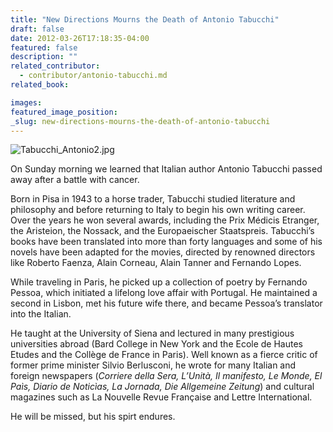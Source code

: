 ```yaml
---
title: "New Directions Mourns the Death of Antonio Tabucchi"
draft: false
date: 2012-03-26T17:18:35-04:00
featured: false
description: ""
related_contributor:
  - contributor/antonio-tabucchi.md
related_book:

images:
featured_image_position: 
_slug: new-directions-mourns-the-death-of-antonio-tabucchi
---
```


![Tabucchi_Antonio2.jpg](http://ndbooks.com/images/authors/Tabucchi_Antonio2.jpg)

On Sunday morning we learned that Italian author Antonio Tabucchi passed away after a battle with cancer. 

Born in Pisa in 1943 to a horse trader, Tabucchi studied literature and philosophy and before returning to Italy to begin his own writing career. Over the years he won several awards, including the Prix Médicis Etranger, the Aristeion, the Nossack, and the Europaeischer Staatspreis. Tabucchi’s books have been translated into more than forty languages and some of his novels have been adapted for the movies, directed by renowned directors like Roberto Faenza, Alain Corneau, Alain Tanner and Fernando Lopes.

While traveling in Paris, he picked up a collection of poetry by Fernando Pessoa, which initiated a lifelong love affair with Portugal. He maintained a second in Lisbon, met his future wife there, and became Pessoa’s translator into the Italian.  

He taught at the University of Siena and lectured in many prestigious  universities abroad (Bard College in New York and the Ecole de Hautes Etudes and the Collège de France in Paris). Well known as a fierce critic of former prime minister Silvio Berlusconi, he wrote for many Italian and foreign newspapers (_Corriere della Sera, L’Unità, Il manifesto, Le Monde, El Paìs, Diario de Noticìas, La Jornada, Die Allgemeine Zeitung_) and cultural magazines such as La Nouvelle Revue Française and Lettre International.

He will be missed, but his spirt endures. 

